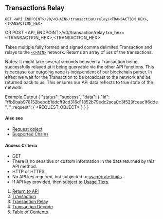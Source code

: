 ## Transactions Relay

    GET <API_ENDPOINT>/v0/<CHAIN>/transaction/relay/<TRANSACTION_HEX>,<TRANSACTION_HEX>
OR
    POST <API_ENDPOINT>/v0/<CHAIN>/transaction/relay
	txn_hex=<TRANSACTION_HEX>,<TRANSACTION_HEX>

Takes multiple fully formed and signed comma delimited Transaction and relays to the [`<CHAIN>`](../../notes/chains/) network.
Returns an array of `id`s of the transactions.

Notes: It might take several seconds between a Transaction being successfully relayed 
at it being queryable via the other API functions. This is because our outgoing node
is independent of our blockchain parser. In effect we wait for the Transaction to be broadcast to the network
and be returned back to us. This ensures our API data reflects to true state of the network.

Example Output
	{
	    "status": "success",
    		"data": {
        		"id": "ffb9bab978152bebdb1ddcff9cd316d11852b79edc2aca0c3f523fceac1f6dde",
        		"_request": {
			<REQUEST_OBJECT>
		        }
    		}
	}
#### Also see
* [Request object](../../notes/requestobject/)
* [Supported Chains](../../notes/chains/)

#### Access Criteria
* GET
* There is no sensitive or custom information in the data returned by this API method.
* HTTP or HTTPS
* No API key required, but subjected to [usage/rate limits](../../notes/limits-and-tiers/).
* If API key provided, then subject to [Usage Tiers](../../notes/limits-and-tiers/).


1. [Return to API](../../../)
1. [Transaction](../transaction/)
1. [Transaction Relay](../transaction-relay/)
1. [Transaction Decode](../transaction-decode/)
1. [Table of Contents](../../../../../)